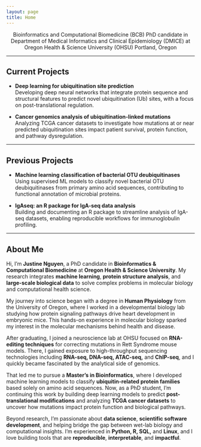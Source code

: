 ```yaml
---
layout: page
title: Home
---
```


<center>
Bioinformatics and Computational Biomedicine (BCB) PhD candidate in  
Department of Medical Informatics and Clinical Epidemiology (DMICE) at  
Oregon Health & Science University (OHSU)  
Portland, Oregon
</center>

---

## Current Projects

- **Deep learning for ubiquitination site prediction**  
  Developing deep neural networks that integrate protein sequence and structural features to predict novel ubiquitination (Ub) sites, with a focus on post-translational regulation.

- **Cancer genomics analysis of ubiquitination-linked mutations**  
  Analyzing TCGA cancer datasets to investigate how mutations at or near predicted ubiquitination sites impact patient survival, protein function, and pathway dysregulation.

---

## Previous Projects

- **Machine learning classification of bacterial OTU deubiquitinases**  
  Using supervised ML models to classify novel bacterial OTU deubiquitinases from primary amino acid sequences, contributing to functional annotation of microbial proteins.

- **IgAseq: an R package for IgA-seq data analysis**  
  Building and documenting an R package to streamline analysis of IgA-seq datasets, enabling reproducible workflows for immunoglobulin profiling.

---

## About Me

Hi, I’m **Justine Nguyen**, a PhD candidate in **Bioinformatics & Computational Biomedicine** at **Oregon Health & Science University**. My research integrates **machine learning**, **protein structure analysis**, and **large-scale biological data** to solve complex problems in molecular biology and computational health science.

My journey into science began with a degree in **Human Physiology** from the University of Oregon, where I worked in a developmental biology lab studying how protein signaling pathways drive heart development in embryonic mice. This hands-on experience in molecular biology sparked my interest in the molecular mechanisms behind health and disease.

After graduating, I joined a neuroscience lab at OHSU focused on **RNA-editing techniques** for correcting mutations in Rett Syndrome mouse models. There, I gained exposure to high-throughput sequencing technologies including **RNA-seq, DNA-seq, ATAC-seq,** and **ChIP-seq**, and I quickly became fascinated by the analytical side of genomics.

That led me to pursue a **Master’s in Bioinformatics**, where I developed machine learning models to classify **ubiquitin-related protein families** based solely on amino acid sequences. Now, as a PhD student, I’m continuing this work by building deep learning models to predict **post-translational modifications** and analyzing **TCGA cancer datasets** to uncover how mutations impact protein function and biological pathways.

Beyond research, I’m passionate about **data science**, **scientific software development**, and helping bridge the gap between wet-lab biology and computational insights. I’m experienced in **Python, R, SQL,** and **Linux**, and I love building tools that are **reproducible**, **interpretable**, and **impactful**.
